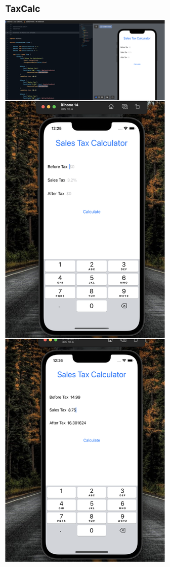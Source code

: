 # TaxCalc
![Xcode screen with code](/images/XcodeScreen.png)
![iPhone simulator before calculation](/images/preCalc.png)
![iPhone simulartor after calculation](/images/postCalc.png)
